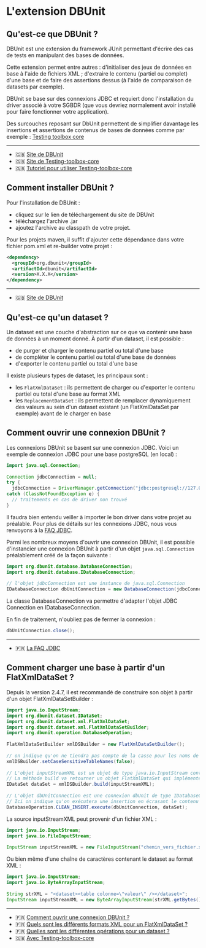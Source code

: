 # L'extension DBUnit

## Qu'est-ce que DBUnit ?

DBUnit est une extension du framework JUnit permettant d'écrire des cas de tests en manipulant des bases de données.

Cette extension permet entre autres :
d'initialiser des jeux de données en base à l'aide de fichiers XML ;
d'extraire le contenu (partiel ou complet) d'une base et de faire des assertions dessus (à l'aide de comparaison de datasets par exemple).


DBUnit se base sur des connexions JDBC et requiert donc l'installation du driver associé à votre SGBDR (que vous devriez normalement avoir installé pour faire fonctionner votre application).

Des surcouches reposant sur DbUnit permettent de simplifier davantage les insertions et assertions de contenus de bases de données comme par exemple : [Testing toolbox core](http://testing-toolbox.github.io/testing-toolbox-core/)

---

* 🇬🇧 [Site de DBUnit](https://dbunit.sourceforge.net)
* 🇬🇧 [Site de Testing-toolbox-core](https://testing-toolbox.github.io/testing-toolbox-core/)
* 🇬🇧 [Tutoriel pour utiliser Testing-toolbox-core](https://github.com/testing-toolbox/testing-toolbox-core/wiki/Getting-started)

## Comment installer DBUnit ?

Pour l'installation de DBUnit :
* cliquez sur le lien de téléchargement du site de DBUnit
* téléchargez l'archive .jar
* ajoutez l'archive au classpath de votre projet.

Pour les projets maven, il suffit d'ajouter cette dépendance dans votre fichier pom.xml et re-builder votre projet :

```xml
<dependency> 
  <groupId>org.dbunit</groupId> 
  <artifactId>dbunit</artifactId> 
  <version>X.X.X</version> 
</dependency>
```

---

* 🇬🇧 [Site de DBUnit](https://dbunit.sourceforge.net)

## Qu'est-ce qu'un dataset ?

Un dataset est une couche d'abstraction sur ce que va contenir une base de données à un moment donné. À partir d'un dataset, il est possible :
* de purger et charger le contenu partiel ou total d'une base
* de compléter le contenu partiel ou total d'une base de données
* d'exporter le contenu partiel ou total d'une base

Il existe plusieurs types de dataset, les principaux sont :
* les `FlatXmlDataSet` : ils permettent de charger ou d'exporter le contenu partiel ou total d'une base au format XML
* les `ReplacementDataSet` : ils permettent de remplacer dynamiquement des valeurs au sein d'un dataset existant (un FlatXmlDataSet par exemple) avant de le charger en base

## Comment ouvrir une connexion DBUnit ?

Les connexions DBUnit se basent sur une connexion JDBC. Voici un exemple de connexion JDBC pour une base postgreSQL (en local) :

```java
import java.sql.Connection; 
  
Connection jdbcConnection = null; 
try { 
  jdbcConnection = DriverManager.getConnection("jdbc:postgresql://127.0.0.1:5432/nom_base", "nom_utilisateur",  "mot_de_passe"); 
catch (ClassNotFoundException e) { 
  // traitements en cas de driver non trouvé 
}
```

Il faudra bien entendu veiller à importer le bon driver dans votre projet au préalable. Pour plus de détails sur les connexions JDBC, nous vous renvoyons à la [FAQ JDBC](https://java.developpez.com/faq/jdbc/).

Parmi les nombreux moyens d'ouvrir une connexion DBUnit, il est possible d'instancier une connexion DBUnit à partir d'un objet `java.sql.Connection` préalablement créé de la façon suivante :

```java
import org.dbunit.database.DatabaseConnection; 
import org.dbunit.database.IDatabaseConnection; 
  
// l'objet jdbcConnection est une instance de java.sql.Connection 
IDatabaseConnection dbUnitConnection = new DatabaseConnection(jdbcConnection);
```

La classe DatabaseConnection va permettre d'adapter l'objet JDBC Connection en IDatabaseConnection.

En fin de traitement, n'oubliez pas de fermer la connexion :

```java
dbUnitConnection.close();
```

---

* 🇫🇷 [La FAQ JDBC](https://java.developpez.com/faq/jdbc/)

## Comment charger une base à partir d'un FlatXmlDataSet ?

Depuis la version 2.4.7, il est recommandé de construire son objet à partir d'un objet FlatXmlDataSetBuilder :

```java
import java.io.InputStream; 
import org.dbunit.dataset.IDataSet; 
import org.dbunit.dataset.xml.FlatXmlDataSet; 
import org.dbunit.dataset.xml.FlatXmlDataSetBuilder; 
import org.dbunit.operation.DatabaseOperation; 
  
FlatXmlDataSetBuilder xmlDSBuilder = new FlatXmlDataSetBuilder(); 
  
// on indique qu'on ne tiendra pas compte de la casse pour les noms de tables présents dans le XML 
xmlDSBuilder.setCaseSensitiveTableNames(false);  
  
// L'objet inputStreamXML est un objet de type java.io.InputStream contenant le XML du dataset 
// La méthode build va retourner un objet FlatXmlDataSet qui implémente l'interface IDataSet 
IDataSet dataSet = xmlDSBuilder.build(inputStreamXML); 
  
// L'objet dbUnitConnection est une connexion dbUnit de type IDatabaseConnection 
// Ici on indique qu'on exécutera une insertion en écrasant le contenu existant des tables présentes dans le dataset 
DatabaseOperation.CLEAN_INSERT.execute(dbUnitConnection, dataSet);
```

La source inputStreamXML peut provenir d'un fichier XML :

```java
import java.io.InputStream; 
import java.io.FileInputStream; 
  
InputStream inputStreamXML = new FileInputStream("chemin_vers_fichier.xml");
```

Ou bien même d'une chaîne de caractères contenant le dataset au format XML :

```java
import java.io.InputStream; 
import java.io.ByteArrayInputStream; 
  
String strXML = "<dataset><table colonne=\"valeur\" /></dataset>"; 
InputStream inputStreamXML = new ByteArrayInputStream(strXML.getBytes());
```
---

* 🇫🇷 [Comment ouvrir une connexion DBUnit ?](https://java.developpez.com/faq/tests?page=L-extension-DBUnit#Comment-ouvrir-une-connexion-DBUnit)
* 🇫🇷 [Quels sont les différents formats XML pour un FlatXmlDataSet ?](https://java.developpez.com/faq/tests?page=L-extension-DBUnit#Quels-sont-les-differents-formats-XML-pour-un-FlatXmlDataSet)
* 🇫🇷 [Quelles sont les différentes opérations pour un dataset ?](https://java.developpez.com/faq/tests?page=L-extension-DBUnit#Quelles-sont-les-differentes-operations-pour-un-dataset)
* 🇬🇧 [Avec Testing-toolbox-core](https://github.com/testing-toolbox/testing-toolbox-core/wiki/Getting-started#inserting-data-from-flat-xml-dataset)
